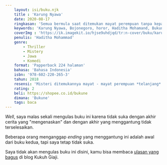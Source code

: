 ```yaml
---
    layout: isi/buku.njk
    title : 'Karung Nyawa'
    date: 2020-08-17
    ringkasan: 'Semua bermula saat ditemukan mayat perempuan tanpa kepala'
    keywords: 'Karung Nyawa, Bojonegoro, horor, Haditha Mohamand, Bukune'
    coverImg : 'https://ik.imagekit.io/hjse9uhdjqd/tr:n-cover/buku/karungNyawa_5-MZyq9Lp.jpg'
    penulis: 'Haditha Mohammad'
    genre: 
        - Thriller
        - Mistery
        - Jawa
        - Komedi
    format: 'Papperback 224 halaman'
    bahasa: 'Bahasa Indonesia'
    isbn: '978-602-220-265-3'
    tahun: 2018
    resensi: 'Misteri ditemukannya mayat - mayat perempuan *telanjang* tanpa kepala. Empat Sekawan bekerja sama menyelidiki kasus ganjil tanpa menyangka akan berada di ranah klenik dan mistik'
    rating: 2
    beli: https://shopee.co.id/bukune
    dimana: 'Bukune'
    tags: baca
---
```


*Well*, saya malas sekali mengulas buku ini karena tidak suka dengan akhir cerita yang "mengenaskan" dan dengan akhir yang menggantung tidak terselesaikan.

Beberapa orang menganggap *ending* yang menggantung ini adalah awal dari buku kedua, tapi saya tetap tidak suka.

Saya tidak akan mengulas buku ini disini, kamu bisa membaca [ulasan yang bagus](https://kukuhgiaji.com/resensi-novel-karung-nyawa/) di blog Kukuh Giaji.
